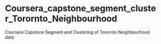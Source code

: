 # Coursera_capstone_segment_cluster_Torornto_Neighbourhood
Coursera Capstone Segment and Clustering of Torornto Neighbourhood data
